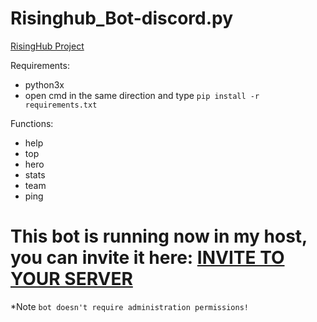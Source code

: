 # Risinghub_Bot-discord.py
[RisingHub Project](https://risinghub.net/)

Requirements:
- python3x
- open cmd in the same direction and type
``pip install -r requirements.txt``

Functions:
- help
- top
- hero
- stats
- team
- ping

# This bot is running now in my host, you can invite it here: [INVITE TO YOUR SERVER](https://discord.com/api/oauth2/authorize?client_id=821129463462625300&permissions=318528&scope=bot)
*Note `bot doesn't require administration permissions!`
